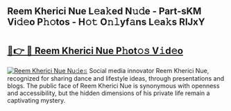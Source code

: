 ## Reem Kherici Nue L𝚎a𝚔ed N𝚞𝚍e - Part-sKM Vi𝚍𝚎o P𝚑𝚘tos - H𝚘𝚝 O𝚗𝚕yf𝚊ns L𝚎a𝚔s RIJxY

# <h2><a href="http://kfad4bn.oniu.top/?m=Reem+Kherici+Nue">🔗👉 🔴 Reem Kherici Nue P𝚑ot𝚘𝚜 V𝚒d𝚎o</a></h2>

[![Reem Kherici Nue Nu𝚍e𝚜](https://i.imgur.com/0qMVB7G.gif)](http://kfad4bn.oniu.top/?m=Reem+Kherici+Nue)
Social media innovator Reem Kherici Nue, recognized for sharing dance and lifestyle ideas, through presentations and blogs. The public face of Reem Kherici Nue is synonymous with openness and accessibility, but the hidden dimensions of his private life remain a captivating mystery.  
